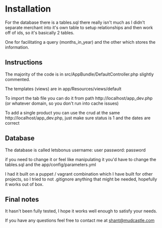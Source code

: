 # Installation
For the database there is a tables.sql there really isn't much as I didn't separate merchant into it's own table to setup relationships and then work off of ids, so it's basically 2 tables.

One for facilitating a query (months_in_year) and the other which stores the information.

## Instructions
The majority of the code is in src/AppBundle/DefaultController.php slightly commented.

The templates (views) are in app/Resources/views/default

To import the tab file you can do it from path http://localhost/app_dev.php (or whatever domain, so you don't run into cache issues)

To add a single product you can use the crud at the same http://localhost/app_dev.php, just make sure status is 1 and the dates are correct

## Database

The database is called letsbonus
username: user
password: password

if you need to change it or feel like manipulating it you'd have to change the tables.sql and the app/config/parameters.yml

I had it built on a puppet / vagrant combination which I have built for other projects, so I tried to not .gitignore anything that might be needed, hopefully it works out of box.

## Final notes

It hasn't been fully tested, I hope it works well enough to satisfy your needs.

If you have any questions feel free to contact me at shant@mudcastle.com